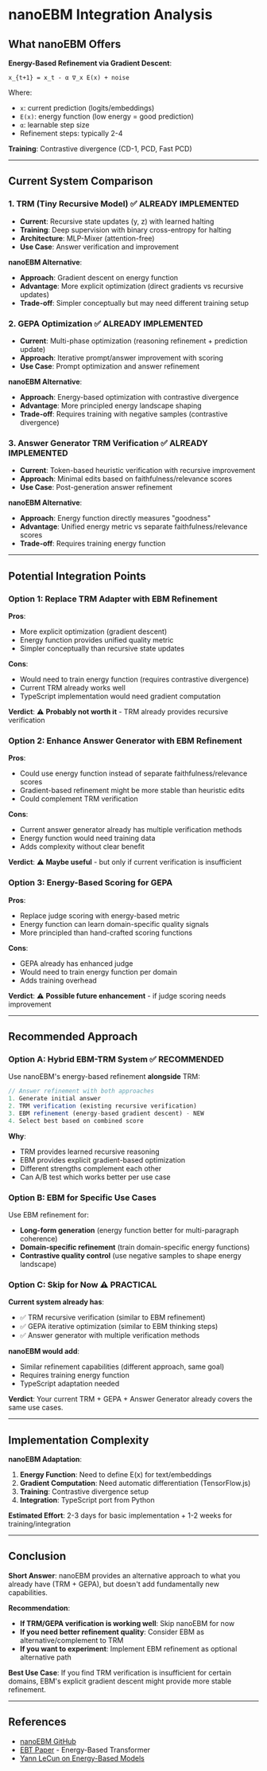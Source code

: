 # nanoEBM Integration Analysis

## What nanoEBM Offers

**Energy-Based Refinement via Gradient Descent**:
```
x_{t+1} = x_t - α ∇_x E(x) + noise
```

Where:
- `x`: current prediction (logits/embeddings)
- `E(x)`: energy function (low energy = good prediction)
- `α`: learnable step size
- Refinement steps: typically 2-4

**Training**: Contrastive divergence (CD-1, PCD, Fast PCD)

---

## Current System Comparison

### 1. **TRM (Tiny Recursive Model)** ✅ ALREADY IMPLEMENTED
- **Current**: Recursive state updates (y, z) with learned halting
- **Training**: Deep supervision with binary cross-entropy for halting
- **Architecture**: MLP-Mixer (attention-free)
- **Use Case**: Answer verification and improvement

**nanoEBM Alternative**:
- **Approach**: Gradient descent on energy function
- **Advantage**: More explicit optimization (direct gradients vs recursive updates)
- **Trade-off**: Simpler conceptually but may need different training setup

### 2. **GEPA Optimization** ✅ ALREADY IMPLEMENTED
- **Current**: Multi-phase optimization (reasoning refinement + prediction update)
- **Approach**: Iterative prompt/answer improvement with scoring
- **Use Case**: Prompt optimization and answer refinement

**nanoEBM Alternative**:
- **Approach**: Energy-based optimization with contrastive divergence
- **Advantage**: More principled energy landscape shaping
- **Trade-off**: Requires training with negative samples (contrastive divergence)

### 3. **Answer Generator TRM Verification** ✅ ALREADY IMPLEMENTED
- **Current**: Token-based heuristic verification with recursive improvement
- **Approach**: Minimal edits based on faithfulness/relevance scores
- **Use Case**: Post-generation answer refinement

**nanoEBM Alternative**:
- **Approach**: Energy function directly measures "goodness"
- **Advantage**: Unified energy metric vs separate faithfulness/relevance scores
- **Trade-off**: Requires training energy function

---

## Potential Integration Points

### Option 1: Replace TRM Adapter with EBM Refinement
**Pros**:
- More explicit optimization (gradient descent)
- Energy function provides unified quality metric
- Simpler conceptually than recursive state updates

**Cons**:
- Would need to train energy function (requires contrastive divergence)
- Current TRM already works well
- TypeScript implementation would need gradient computation

**Verdict**: ⚠️ **Probably not worth it** - TRM already provides recursive verification

### Option 2: Enhance Answer Generator with EBM Refinement
**Pros**:
- Could use energy function instead of separate faithfulness/relevance scores
- Gradient-based refinement might be more stable than heuristic edits
- Could complement TRM verification

**Cons**:
- Current answer generator already has multiple verification methods
- Energy function would need training data
- Adds complexity without clear benefit

**Verdict**: ⚠️ **Maybe useful** - but only if current verification is insufficient

### Option 3: Energy-Based Scoring for GEPA
**Pros**:
- Replace judge scoring with energy-based metric
- Energy function can learn domain-specific quality signals
- More principled than hand-crafted scoring functions

**Cons**:
- GEPA already has enhanced judge
- Would need to train energy function per domain
- Adds training overhead

**Verdict**: ⚠️ **Possible future enhancement** - if judge scoring needs improvement

---

## Recommended Approach

### **Option A: Hybrid EBM-TRM System** ✅ RECOMMENDED

Use nanoEBM's energy-based refinement **alongside** TRM:

```typescript
// Answer refinement with both approaches
1. Generate initial answer
2. TRM verification (existing recursive verification)
3. EBM refinement (energy-based gradient descent) - NEW
4. Select best based on combined score
```

**Why**:
- TRM provides learned recursive reasoning
- EBM provides explicit gradient-based optimization
- Different strengths complement each other
- Can A/B test which works better per use case

### **Option B: EBM for Specific Use Cases**

Use EBM refinement for:
- **Long-form generation** (energy function better for multi-paragraph coherence)
- **Domain-specific refinement** (train domain-specific energy functions)
- **Contrastive quality control** (use negative samples to shape energy landscape)

### **Option C: Skip for Now** ⚠️ PRACTICAL

**Current system already has**:
- ✅ TRM recursive verification (similar to EBM refinement)
- ✅ GEPA iterative optimization (similar to EBM thinking steps)
- ✅ Answer generator with multiple verification methods

**nanoEBM would add**:
- Similar refinement capabilities (different approach, same goal)
- Requires training energy function
- TypeScript adaptation needed

**Verdict**: Your current TRM + GEPA + Answer Generator already covers the same use cases.

---

## Implementation Complexity

**nanoEBM Adaptation**:
1. **Energy Function**: Need to define E(x) for text/embeddings
2. **Gradient Computation**: Need automatic differentiation (TensorFlow.js)
3. **Training**: Contrastive divergence setup
4. **Integration**: TypeScript port from Python

**Estimated Effort**: 2-3 days for basic implementation + 1-2 weeks for training/integration

---

## Conclusion

**Short Answer**: nanoEBM provides an alternative approach to what you already have (TRM + GEPA), but doesn't add fundamentally new capabilities.

**Recommendation**:
- **If TRM/GEPA verification is working well**: Skip nanoEBM for now
- **If you need better refinement quality**: Consider EBM as alternative/complement to TRM
- **If you want to experiment**: Implement EBM refinement as optional alternative path

**Best Use Case**: If you find TRM verification is insufficient for certain domains, EBM's explicit gradient descent might provide more stable refinement.

---

## References

- [nanoEBM GitHub](https://github.com/sdan/nanoEBM)
- [EBT Paper](https://arxiv.org/abs/2404.01344) - Energy-Based Transformer
- [Yann LeCun on Energy-Based Models](https://www.youtube.com/watch?v=8bA0zKAMRyc)



